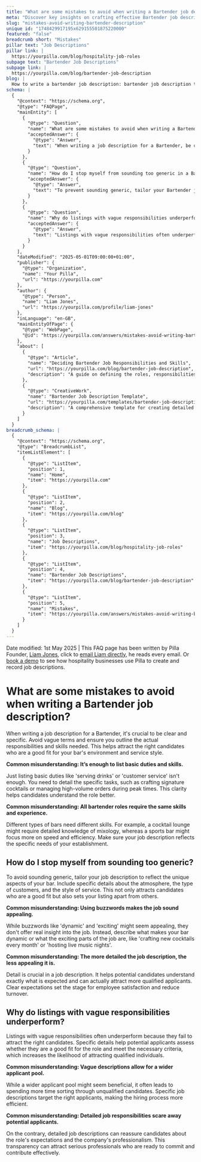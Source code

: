 ```yaml
---
title: "What are some mistakes to avoid when writing a Bartender job description?"
meta: "Discover key insights on crafting effective Bartender job descriptions to attract qualified candidates by avoiding common mistakes and embracing specificity."
slug: "mistakes-avoid-writing-bartender-description"
unique id: "1748429917195x629155501875220000"
featured: "false"
breadcrumb short: "Mistakes"
pillar text: "Job Descriptions"
pillar link: |
  https://yourpilla.com/blog/hospitality-job-roles
subpage text: "Bartender Job Descriptions"
subpage link: |
  https://yourpilla.com/blog/bartender-job-description
blog: |
  How to write a bartender job description: bartender job description template included.
schema: |
  {
    "@context": "https://schema.org",
    "@type": "FAQPage",
    "mainEntity": [
      {
        "@type": "Question",
        "name": "What are some mistakes to avoid when writing a Bartender job description?",
        "acceptedAnswer": {
          "@type": "Answer",
          "text": "When writing a job description for a Bartender, be clear and specific. Avoid using vague terms and clearly outline the actual responsibilities and skills required. Detail specific tasks like crafting signature cocktails or managing high-volume orders during peak times to clarify the role for potential candidates. This approach attracts individuals best suited for your bar's environment and style."
        }
      },
      {
        "@type": "Question",
        "name": "How do I stop myself from sounding too generic in a Bartender job description?",
        "acceptedAnswer": {
          "@type": "Answer",
          "text": "To prevent sounding generic, tailor your Bartender job description to the unique aspects of your bar. Include specific details about the atmosphere, customer types, and service style. Describing unique elements of your bar, such as crafting new cocktails each month or hosting live music nights, makes the job appealing and distinct from others."
        }
      },
      {
        "@type": "Question",
        "name": "Why do listings with vague responsibilities underperform?",
        "acceptedAnswer": {
          "@type": "Answer",
          "text": "Listings with vague responsibilities often underperform because they fail to attract the right candidates. Detailed descriptions help potential applicants assess their suitability for the role, increasing the chances of attracting qualified individuals. Specific job details make hiring more efficient by narrowing down the applicant pool to those most fitting."
        }
      }
    ],
    "dateModified": "2025-05-01T09:00:00+01:00",
    "publisher": {
      "@type": "Organization",
      "name": "Your Pilla",
      "url": "https://yourpilla.com"
    },
    "author": {
      "@type": "Person",
      "name": "Liam Jones",
      "url": "https://yourpilla.com/profile/liam-jones"
    },
    "inLanguage": "en-GB",
    "mainEntityOfPage": {
      "@type": "WebPage",
      "@id": "https://yourpilla.com/answers/mistakes-avoid-writing-bartender-description"
    },
    "about": [
      {
        "@type": "Article",
        "name": "Deciding Bartender Job Responsibilities and Skills",
        "url": "https://yourpilla.com/blog/bartender-job-description",
        "description": "A guide on defining the roles, responsibilities, and skills necessary for a Bartender, aiding in crafting effective job descriptions."
      },
      {
        "@type": "CreativeWork",
        "name": "Bartender Job Description Template",
        "url": "https://yourpilla.com/templates/bartender-job-description",
        "description": "A comprehensive template for creating detailed job descriptions for Bartender roles to attract qualified candidates."
      }
    ]
  }
breadcrumb_schema: |
  {
    "@context": "https://schema.org",
    "@type": "BreadcrumbList",
    "itemListElement": [
      {
        "@type": "ListItem",
        "position": 1,
        "name": "Home",
        "item": "https://yourpilla.com"
      },
      {
        "@type": "ListItem",
        "position": 2,
        "name": "Blog",
        "item": "https://yourpilla.com/blog"
      },
      {
        "@type": "ListItem",
        "position": 3,
        "name": "Job Descriptions",
        "item": "https://yourpilla.com/blog/hospitality-job-roles"
      },
      {
        "@type": "ListItem",
        "position": 4,
        "name": "Bartender Job Descriptions",
        "item": "https://yourpilla.com/blog/bartender-job-description"
      },
      {
        "@type": "ListItem",
        "position": 5,
        "name": "Mistakes",
        "item": "https://yourpilla.com/answers/mistakes-avoid-writing-bartender-description"
      }
    ]
  }
---
```


Date modified: 1st May 2025 | This FAQ page has been written by Pilla Founder, [Liam Jones](https://yourpilla.com/profile/liam-jones), click to [email Liam directly](https://mailto:liam@yourpilla.com), he reads every email. Or [book a demo](https://calendly.com/pilla/demo) to see how hospitality businesses use Pilla to create and record job descriptions.

# What are some mistakes to avoid when writing a Bartender job description?

When writing a job description for a Bartender, it's crucial to be clear and specific. Avoid vague terms and ensure you outline the actual responsibilities and skills needed. This helps attract the right candidates who are a good fit for your bar's environment and service style.

**Common misunderstanding: It’s enough to list basic duties and skills.**

Just listing basic duties like 'serving drinks' or 'customer service' isn't enough. You need to detail the specific tasks, such as crafting signature cocktails or managing high-volume orders during peak times. This clarity helps candidates understand the role better.

**Common misunderstanding: All bartender roles require the same skills and experience.**

Different types of bars need different skills. For example, a cocktail lounge might require detailed knowledge of mixology, whereas a sports bar might focus more on speed and efficiency. Make sure your job description reflects the specific needs of your establishment.

## How do I stop myself from sounding too generic?

To avoid sounding generic, tailor your job description to reflect the unique aspects of your bar. Include specific details about the atmosphere, the type of customers, and the style of service. This not only attracts candidates who are a good fit but also sets your listing apart from others.

**Common misunderstanding: Using buzzwords makes the job sound appealing.**

While buzzwords like 'dynamic' and 'exciting' might seem appealing, they don't offer real insight into the job. Instead, describe what makes your bar dynamic or what the exciting parts of the job are, like 'crafting new cocktails every month' or 'hosting live music nights'.

**Common misunderstanding: The more detailed the job description, the less appealing it is.**

Detail is crucial in a job description. It helps potential candidates understand exactly what is expected and can actually attract more qualified applicants. Clear expectations set the stage for employee satisfaction and reduce turnover.

## Why do listings with vague responsibilities underperform?

Listings with vague responsibilities often underperform because they fail to attract the right candidates. Specific details help potential applicants assess whether they are a good fit for the role and meet the necessary criteria, which increases the likelihood of attracting qualified individuals.

**Common misunderstanding: Vague descriptions allow for a wider applicant pool.**

While a wider applicant pool might seem beneficial, it often leads to spending more time sorting through unqualified candidates. Specific job descriptions target the right applicants, making the hiring process more efficient.

**Common misunderstanding: Detailed job responsibilities scare away potential applicants.**

On the contrary, detailed job descriptions can reassure candidates about the role's expectations and the company's professionalism. This transparency can attract serious professionals who are ready to commit and contribute effectively.